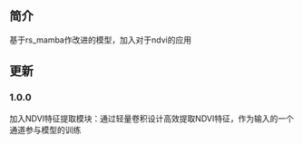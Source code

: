 ## 简介
基于rs_mamba作改进的模型，加入对于ndvi的应用  

## 更新
### 1.0.0  
加入NDVI特征提取模块：通过轻量卷积设计高效提取NDVI特征，作为输入的一个通道参与模型的训练  


